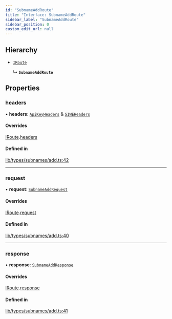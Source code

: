```yaml
---
id: "SubnameAddRoute"
title: "Interface: SubnameAddRoute"
sidebar_label: "SubnameAddRoute"
sidebar_position: 0
custom_edit_url: null
---
```


## Hierarchy

- [`IRoute`](IRoute.md)

  ↳ **`SubnameAddRoute`**

## Properties

### headers

• **headers**: [`ApiKeyHeaders`](ApiKeyHeaders.md) & [`SIWEHeaders`](SIWEHeaders.md)

#### Overrides

[IRoute](IRoute.md).[headers](IRoute.md#headers)

#### Defined in

[lib/types/subnames/add.ts:42](https://github.com/JustaName-id/JustaName-sdk/blob/45e45ce/packages/@justaname.id/sdk/src/lib/types/subnames/add.ts#L42)

___

### request

• **request**: [`SubnameAddRequest`](SubnameAddRequest.md)

#### Overrides

[IRoute](IRoute.md).[request](IRoute.md#request)

#### Defined in

[lib/types/subnames/add.ts:40](https://github.com/JustaName-id/JustaName-sdk/blob/45e45ce/packages/@justaname.id/sdk/src/lib/types/subnames/add.ts#L40)

___

### response

• **response**: [`SubnameAddResponse`](SubnameAddResponse.md)

#### Overrides

[IRoute](IRoute.md).[response](IRoute.md#response)

#### Defined in

[lib/types/subnames/add.ts:41](https://github.com/JustaName-id/JustaName-sdk/blob/45e45ce/packages/@justaname.id/sdk/src/lib/types/subnames/add.ts#L41)
